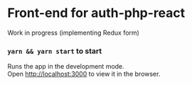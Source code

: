 # Front-end for auth-php-react
Work in progress (implementing Redux form)

### `yarn && yarn start` to start

Runs the app in the development mode.<br />
Open [http://localhost:3000](http://localhost:3000) to view it in the browser.

